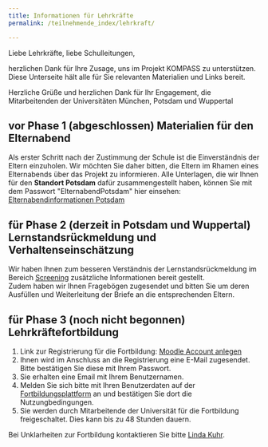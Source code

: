 ```yaml
---
title: Informationen für Lehrkräfte
permalink: /teilnehmende_index/lehrkraft/

---
```


Liebe Lehrkräfte,
liebe Schulleitungen,

herzlichen Dank für Ihre Zusage, uns im Projekt KOMPASS zu unterstützen. Diese Unterseite hält alle für Sie relevanten Materialien und Links bereit.

Herzliche Grüße und herzlichen Dank für Ihr Engagement,
die Mitarbeitenden der Universitäten München, Potsdam und Wuppertal

## vor Phase 1 (abgeschlossen) Materialien für den Elternabend
Als erster Schritt nach der Zustimmung der Schule ist die Einverständnis der Eltern einzuholen. Wir möchten Sie daher bitten, die Eltern im Rhamen eines Elternabends über das Projekt zu informieren.
Alle Unterlagen, die wir Ihnen für den **Standort Potsdam** dafür  zusammengestellt haben, können Sie mit dem Passwort "ElternabendPotsdam" hier einsehen: [Elternabendinformationen Potsdam](https://boxup.uni-potsdam.de/index.php/s/1HYu1DmvasEDx5F) 

## für Phase 2 (derzeit in Potsdam und Wuppertal) Lernstandsrückmeldung und Verhaltenseinschätzung  
Wir haben Ihnen zum besseren Verständnis der Lernstandsrückmeldung im Bereich [Screening](www.kompass-forschung.de/projektablauf/screening) zusätzliche Informationen bereit gestellt.  
Zudem haben wir Ihnen Fragebögen zugesendet und bitten Sie um deren Ausfüllen und Weiterleitung der Briefe an die entsprechenden Eltern.

## für Phase 3 (noch nicht begonnen) Lehrkräftefortbildung
1. Link zur Registrierung für die Fortbildung: [Moodle Account anlegen](https://www.uni-potsdam.de/db/zeik-portal/intern/moodle/anmeldung01.php)
2. Ihnen wird im Anschluss an die Registrierung eine E-Mail zugesendet. Bitte bestätigen Sie diese mit Ihrem Passwort.
3. Sie erhalten eine Email mit Ihrem Benutzernamen.
4. Melden Sie sich bitte mit Ihren Benutzerdaten auf der [Fortbildungsplattform](https://idp.uni-potsdam.de/idp/profile/SAML2/Redirect/SSO?execution=e2s1) an und bestätigen Sie dort die Nutzungbedingungen.
5. Sie werden durch Mitarbeitende der Universität für die Fortbildung freigeschaltet. Dies kann bis zu 48 Stunden dauern.

Bei Unklarheiten zur Fortbildung kontaktieren Sie bitte [Linda Kuhr](mailto:linda.kuhr@uni-potsdam.de).


